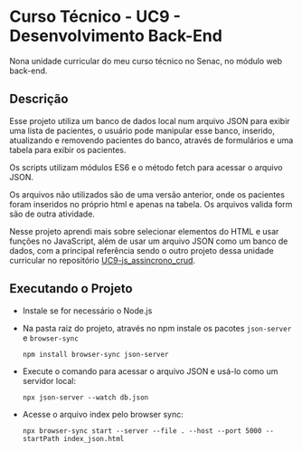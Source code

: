 # Curso Técnico - UC9 - Desenvolvimento Back-End
Nona unidade curricular do meu curso técnico no Senac, no módulo web back-end.

## Descrição
Esse projeto utiliza um banco de dados local num arquivo JSON para exibir uma lista de pacientes, o usuário pode manipular esse banco, inserido, atualizando e removendo pacientes do banco, através de formulários e uma tabela para exibir os pacientes.
 
Os scripts utilizam módulos ES6 e o método fetch para acessar o arquivo JSON.

Os arquivos não utilizados são de uma versão anterior, onde os pacientes foram inseridos no próprio html e apenas na tabela. Os arquivos valida form são de outra atividade.

Nesse projeto aprendi mais sobre selecionar elementos do HTML e usar funções no JavaScript, além de usar um arquivo JSON como um banco de dados, com a principal referência sendo o outro projeto dessa unidade curricular no repositório [UC9-js_assincrono_crud](https://github.com/sanallite/UC9-js_assincrono_crud/tree/main).

## Executando o Projeto
* Instale se for necessário o Node.js
* Na pasta raiz do projeto, através no npm instale os pacotes ``json-server`` e ``browser-sync``

      npm install browser-sync json-server

* Execute o comando para acessar o arquivo JSON e usá-lo como um servidor local:

      npx json-server --watch db.json

* Acesse o arquivo index pelo browser sync:

      npx browser-sync start --server --file . --host --port 5000 --startPath index_json.html
